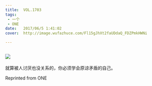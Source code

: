 ```yaml
---
title:	VOL.1703
tags:
 - 一个
 - ONE
date:	2017/06/5 1:41:02
cover:	http://image.wufazhuce.com/Fl15gJhXt2faUDdaQ_FDZPmkHWNi

---
```

![](http://image.wufazhuce.com/Fl15gJhXt2faUDdaQ_FDZPmkHWNi)
---

就算被人讨厌也没关系的，你必须学会原谅矛盾的自己。
 
Reprinted from ONE
